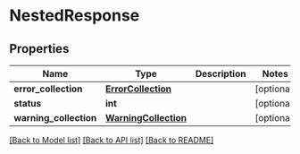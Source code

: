 # NestedResponse

## Properties
Name | Type | Description | Notes
------------ | ------------- | ------------- | -------------
**error_collection** | [**ErrorCollection**](ErrorCollection.md) |  | [optional] 
**status** | **int** |  | [optional] 
**warning_collection** | [**WarningCollection**](WarningCollection.md) |  | [optional] 

[[Back to Model list]](../README.md#documentation-for-models) [[Back to API list]](../README.md#documentation-for-api-endpoints) [[Back to README]](../README.md)

